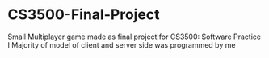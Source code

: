 # CS3500-Final-Project
Small Multiplayer game made as final project for CS3500: Software Practice I
Majority of model of client and server side was programmed by me
